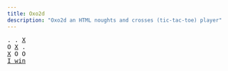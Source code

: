 ```yaml
---
title: Oxo2d 
description: "Oxo2d an HTML noughts and crosses (tic-tac-toe) player"
---
```


<pre class="oxo2d">
. . <u>X</u>
O <u>X</u> .
<u>X</u> O O
<a href="../">I win</a>
</pre>
